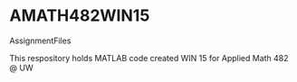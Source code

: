 # AMATH482WIN15
AssignmentFiles

This respository holds MATLAB code created WIN 15 for Applied Math 482 @ UW
